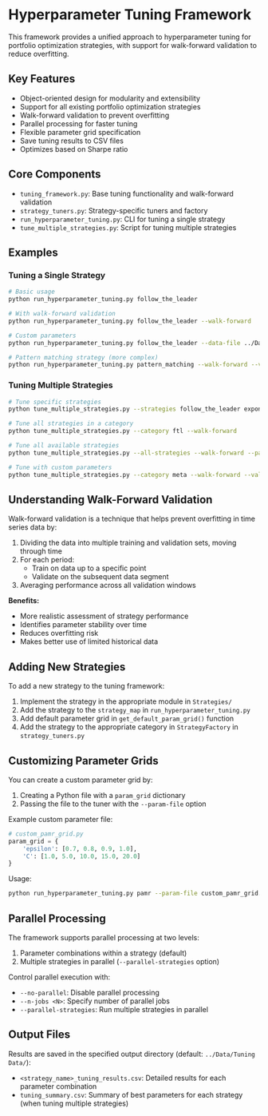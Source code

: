 # Hyperparameter Tuning Framework

This framework provides a unified approach to hyperparameter tuning for portfolio optimization strategies, with support for walk-forward validation to reduce overfitting.

## Key Features

- Object-oriented design for modularity and extensibility
- Support for all existing portfolio optimization strategies
- Walk-forward validation to prevent overfitting
- Parallel processing for faster tuning
- Flexible parameter grid specification
- Save tuning results to CSV files
- Optimizes based on Sharpe ratio

## Core Components

- `tuning_framework.py`: Base tuning functionality and walk-forward validation
- `strategy_tuners.py`: Strategy-specific tuners and factory
- `run_hyperparameter_tuning.py`: CLI for tuning a single strategy
- `tune_multiple_strategies.py`: Script for tuning multiple strategies

## Examples

### Tuning a Single Strategy

```bash
# Basic usage
python run_hyperparameter_tuning.py follow_the_leader

# With walk-forward validation
python run_hyperparameter_tuning.py follow_the_leader --walk-forward

# Custom parameters
python run_hyperparameter_tuning.py follow_the_leader --data-file ../Data/price_relative_vectors_test.csv --output-dir ../Results

# Pattern matching strategy (more complex)
python run_hyperparameter_tuning.py pattern_matching --walk-forward --val-windows 3 --val-size 0.15
```

### Tuning Multiple Strategies

```bash
# Tune specific strategies
python tune_multiple_strategies.py --strategies follow_the_leader exponential_gradient --walk-forward

# Tune all strategies in a category
python tune_multiple_strategies.py --category ftl --walk-forward

# Tune all available strategies
python tune_multiple_strategies.py --all-strategies --walk-forward --parallel-strategies

# Tune with custom parameters
python tune_multiple_strategies.py --category meta --walk-forward --val-windows 3 --val-size 0.15
```

## Understanding Walk-Forward Validation

Walk-forward validation is a technique that helps prevent overfitting in time series data by:

1. Dividing the data into multiple training and validation sets, moving through time
2. For each period:
   - Train on data up to a specific point
   - Validate on the subsequent data segment
3. Averaging performance across all validation windows

**Benefits:**
- More realistic assessment of strategy performance
- Identifies parameter stability over time
- Reduces overfitting risk
- Makes better use of limited historical data


## Adding New Strategies

To add a new strategy to the tuning framework:

1. Implement the strategy in the appropriate module in `Strategies/`
2. Add the strategy to the `strategy_map` in `run_hyperparameter_tuning.py`
3. Add default parameter grid in `get_default_param_grid()` function
4. Add the strategy to the appropriate category in `StrategyFactory` in `strategy_tuners.py`

## Customizing Parameter Grids

You can create a custom parameter grid by:

1. Creating a Python file with a `param_grid` dictionary
2. Passing the file to the tuner with the `--param-file` option

Example custom parameter file:
```python
# custom_pamr_grid.py
param_grid = {
    'epsilon': [0.7, 0.8, 0.9, 1.0],
    'C': [1.0, 5.0, 10.0, 15.0, 20.0]
}
```

Usage:
```bash
python run_hyperparameter_tuning.py pamr --param-file custom_pamr_grid.py
```

## Parallel Processing

The framework supports parallel processing at two levels:

1. Parameter combinations within a strategy (default)
2. Multiple strategies in parallel (`--parallel-strategies` option)

Control parallel execution with:
- `--no-parallel`: Disable parallel processing
- `--n-jobs <N>`: Specify number of parallel jobs
- `--parallel-strategies`: Run multiple strategies in parallel

## Output Files

Results are saved in the specified output directory (default: `../Data/Tuning Data/`):

- `<strategy_name>_tuning_results.csv`: Detailed results for each parameter combination
- `tuning_summary.csv`: Summary of best parameters for each strategy (when tuning multiple strategies)
